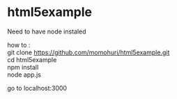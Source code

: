 html5example
============

Need to have node instaled

how to :<br>
git clone https://github.com/momohuri/html5example.git <br>
cd html5example <br>
npm install <br>
node app.js <br>
 
go to localhost:3000
